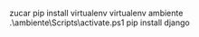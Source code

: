 zucar
pip install virtualenv
virtualenv ambiente
.\ambiente\Scripts\activate.ps1
pip install django
